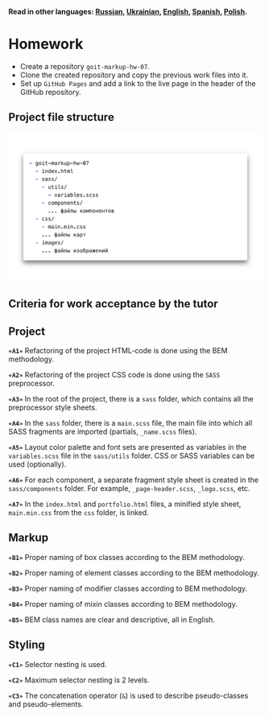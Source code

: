 **Read in other languages: [Russian](README.md), [Ukrainian](README.ua.md),
[English](README.en.md), [Spanish](README.es.md), [Polish](README.pl.md).**

# Homework

- Create a repository `goit-markup-hw-07`.
- Clone the created repository and copy the previous work files into it.
- Set up `GitHub Pages` and add a link to the live page in the header of the
  GitHub repository.

## Project file structure

![Project file structure](./preview.png)

## Criteria for work acceptance by the tutor

## Project

**`«A1»`** Refactoring of the project HTML-code is done using the BEM
methodology.

**`«A2»`** Refactoring of the project CSS code is done using the `SASS`
preprocessor.

**`«A3»`** In the root of the project, there is a `sass` folder, which contains
all the preprocessor style sheets.

**`«A4»`** In the `sass` folder, there is a `main.scss` file, the main file into
which all SASS fragments are imported (partials, `_name.scss` files).

**`«A5»`** Layout color palette and font sets are presented as variables in the
`variables.scss` file in the `sass/utils` folder. CSS or SASS variables can be
used (optionally).

**`«A6»`** For each component, a separate fragment style sheet is created in the
`sass/components` folder. For example, `_page-header.scss`, `_logo.scss`, etc.

**`«A7»`** In the `index.html` and `portfolio.html` files, a minified style
sheet, `main.min.css` from the `css` folder, is linked.

## Markup

**`«B1»`** Proper naming of box classes according to the BEM methodology.

**`«B2»`** Proper naming of element classes according to the BEM methodology.

**`«B3»`** Proper naming of modifier classes according to BEM methodology.

**`«B4»`** Proper naming of mixin classes according to BEM methodology.

**`«B5»`** BEM class names are clear and descriptive, all in English.

## Styling

**`«C1»`** Selector nesting is used.

**`«C2»`** Maximum selector nesting is 2 levels.

**`«C3»`** The concatenation operator (`&`) is used to describe pseudo-classes
and pseudo-elements.
